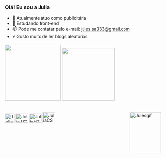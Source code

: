 ### Olá! Eu sou a Julia 



- 🔭 Atualmente atuo como publicitária
- 🌱 Estudando front-end
- 📫 Pode me contatar pelo e-mail: jules.sa333@gmail.com
- ⚡ Gosto muito de ler blogs aleatórios

<div>
<a -href ="https://github.com/julejules">
<img height="180em" src="https://github-readme-stats.vercel.app/api?username=Julejules&show_icons=true&theme=cobalt"/>
 <img height="170em" src="https://github-readme-stats.vercel.app/api/top-langs/?username=julejules&layout=compact&langs_count=7&theme=cobalt"/>
</div>
<br>
<div style="display: inline_block"><br>
<img align="center" alt="JuliaC" heigth="30" width="30" src="https://cdn.jsdelivr.net/gh/devicons/devicon/icons/c/c-plain.svg" />
<img align="center" alt=JuliaJS" height="30" width="40" src="https://cdn.jsdelivr.net/gh/devicons/devicon/icons/javascript/javascript-plain.svg" />
<img align="center" alt=JuliaHTML" height="30" width="40" src="https://cdn.jsdelivr.net/gh/devicons/devicon/icons/html5/html5-plain.svg" />
<img align="center" alt=JuliaCSS" height"30" width="40" src="https://cdn.jsdelivr.net/gh/devicons/devicon/icons/css3/css3-plain-wordmark.svg" />
<img align="right" alt="Julesgif" src="https://i.picasion.com/pic92/09d66382f53addead50969d82259623c.gif" width="100" height="133" border="0" /></a>
</div>

##
